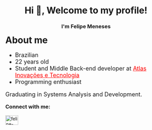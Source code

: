 <div>
    <h1 align="center">Hi 👋, Welcome to my profile!</h1>
    <h3 align="center">I'm Felipe Meneses</h3>
<div>

<div>
    <h1 align="start" style="margin-top: 1rem; font-weight: bolder;">
        About me
    </h1>
    <ul style="font-size: 18px;">
        <li>Brazilian</li>
        <li>22 years old</li>
        <li>Student and Middle Back-end developer at <a href="https://www.atlasinovacoes.com.br/" style="color: red;">Atlas Inovações e Tecnologia</a></li>
        <li>Programming enthusiast</li>
    </ul>
    <p align="start" style="font-size: 18px">
        Graduating in Systems Analysis and Development.
    </p>
</div>

<div>
    <h3 align="start" style="margin-top: 1rem; font-weight: bolder;">Connect with me:</h3>
    <p align="start">
        <a href="https://linkedin.com/in/felipe-meneses-me" target="blank"><img align="center" src="https://raw.githubusercontent.com/rahuldkjain/github-profile-readme-generator/master/src/images/icons/Social/linked-in-alt.svg" alt="felipe-meneses-me" height="30" width="40" /></a>
    </p>
</div>
